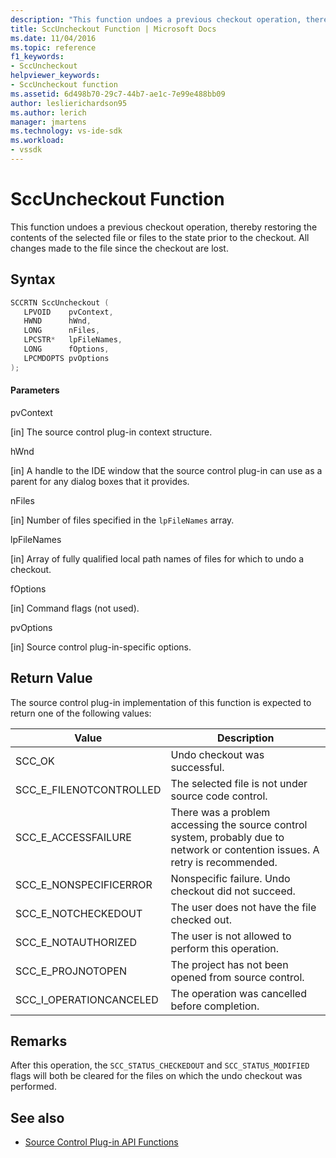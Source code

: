 ```yaml
---
description: "This function undoes a previous checkout operation, thereby restoring the contents of the selected file or files to the state prior to the checkout."
title: SccUncheckout Function | Microsoft Docs
ms.date: 11/04/2016
ms.topic: reference
f1_keywords:
- SccUncheckout
helpviewer_keywords:
- SccUncheckout function
ms.assetid: 6d498b70-29c7-44b7-ae1c-7e99e488bb09
author: leslierichardson95
ms.author: lerich
manager: jmartens
ms.technology: vs-ide-sdk
ms.workload:
- vssdk
---
```

# SccUncheckout Function
This function undoes a previous checkout operation, thereby restoring the contents of the selected file or files to the state prior to the checkout. All changes made to the file since the checkout are lost.

## Syntax

```cpp
SCCRTN SccUncheckout (
   LPVOID    pvContext,
   HWND      hWnd,
   LONG      nFiles,
   LPCSTR*   lpFileNames,
   LONG      fOptions,
   LPCMDOPTS pvOptions
);
```

#### Parameters
 pvContext

[in] The source control plug-in context structure.

 hWnd

[in] A handle to the IDE window that the source control plug-in can use as a parent for any dialog boxes that it provides.

 nFiles

[in] Number of files specified in the `lpFileNames` array.

 lpFileNames

[in] Array of fully qualified local path names of files for which to undo a checkout.

 fOptions

[in] Command flags (not used).

 pvOptions

[in] Source control plug-in-specific options.

## Return Value
 The source control plug-in implementation of this function is expected to return one of the following values:

|Value|Description|
|-----------|-----------------|
|SCC_OK|Undo checkout was successful.|
|SCC_E_FILENOTCONTROLLED|The selected file is not under source code control.|
|SCC_E_ACCESSFAILURE|There was a problem accessing the source control system, probably due to network or contention issues. A retry is recommended.|
|SCC_E_NONSPECIFICERROR|Nonspecific failure. Undo checkout did not succeed.|
|SCC_E_NOTCHECKEDOUT|The user does not have the file checked out.|
|SCC_E_NOTAUTHORIZED|The user is not allowed to perform this operation.|
|SCC_E_PROJNOTOPEN|The project has not been opened from source control.|
|SCC_I_OPERATIONCANCELED|The operation was cancelled before completion.|

## Remarks
 After this operation, the `SCC_STATUS_CHECKEDOUT` and `SCC_STATUS_MODIFIED` flags will both be cleared for the files on which the undo checkout was performed.

## See also
- [Source Control Plug-in API Functions](../extensibility/source-control-plug-in-api-functions.md)
